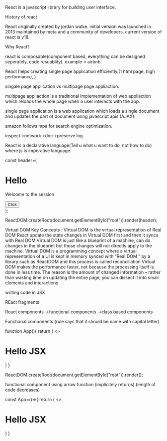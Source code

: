 React is a javascript library for building user interface.

History of react

React originally created by jordan walke.
initial version was launched in 2013
maintained by meta and a community of developers.
current version of react is v18.

Why React?

react is composable(component based, everything can be designed seperately, code resuablity). example-> airbnb.

React helps creating single page application efficiently.(1 html page, high performance, )


singale page application vs multipage page appliaction.

multipage appliaction is a traditional implementation of web appliaction which reloads the whole page when a user interacts with the app.

single page application is a web application which loads a single document and updates the part of document using javascript apis (AJAX).

amazon follows mpa for search engine optimization.

inspect->network->doc->preserve log.

React is a declarative language(Tell  u what u want to do, not how to do) where js is imperative language.

const header=(<div>
<h1 className="header">Hello</h1>
<p>Welcome to the session</p>
<button className="btn">Click</button>
</div>);


ReactDOM.createRoot(document.getElementById("root")).render(header);


Virtual DOM Key Concepts :
Virtual DOM is the virtual representation of Real DOM
React update the state changes in Virtual DOM first and then it syncs with Real DOM
Virtual DOM is just like a blueprint of a machine, can do changes in the blueprint but those changes will not directly apply to the machine.
Virtual DOM is a programming concept where a virtual representation of a UI is kept in memory synced with “Real DOM ” by a library such as ReactDOM and this process is called reconciliation
Virtual DOM makes the performance faster, not because the processing itself is done in less time. The reason is the amount of changed information – rather than wasting time on updating the entire page, you can dissect it into small elements and interactions

writing code in JSX


REact fragments


React components
->functional components
->class based components

Functional components
(rule says that it should be name with capital letter)

function App(){
return (
  <>
  <h1>Hello JSX</h1>
  </>
)
}

ReactDOM.createRoot(document.getElementById("root")).render(<App />); 


functional component using arrow function
(implicitely returns)
(length of code decreases)

const App=()=>{
return (
  <>
  <h1>Hello JSX</h1>
  </>
)
}



























